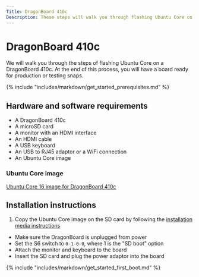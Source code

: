 ```yaml
---
Title: DragonBoard 410c
Description: These steps will walk you through flashing Ubuntu Core on a DragonBoard 410c.
---
```


# DragonBoard 410c

We will walk you through the steps of flashing Ubuntu Core on a DragonBoard 410c. At the end of this process, you will have a board ready for production or testing snaps.

{% include "includes/markdown/get_started_prerequisites.md" %}

## Hardware and software requirements

  * A DragonBoard 410c
  * A microSD card
  * A monitor with an HDMI interface
  * An HDMI cable
  * A USB keyboard
  * An USB to RJ45 adaptor or a WiFi connection
  * An Ubuntu Core image

### Ubuntu Core image

[Ubuntu Core 16 image for DragonBoard 410c](http://cdimage.ubuntu.com/ubuntu-core/16/stable/ubuntu-core-16-dragonboard-410c.img.xz)

## Installation instructions

 1. Copy the Ubuntu Core image on the SD card by following the [installation media instructions](/core/get-started/installation-medias)
 * Make sure the DragonBoard is unplugged from power
 * Set the S6 switch to `0-1-0-0`, where 1 is the "SD boot" option
 * Attach the monitor and keyboard to the board
 * Insert the SD card and plug the power adaptor into the board

{% include "includes/markdown/get_started_first_boot.md" %}

